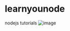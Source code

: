 # learnyounode
nodejs tutorials
![image](https://user-images.githubusercontent.com/50898502/124340432-31426180-dbf0-11eb-9503-db242740ffd7.png)
